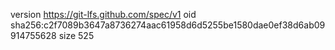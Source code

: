 version https://git-lfs.github.com/spec/v1
oid sha256:c2f7089b3647a8736274aac61958d6d5255be1580dae0ef38d6ab09914755628
size 525
